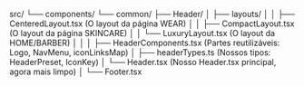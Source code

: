 src/
└── components/
    └── common/
        ├── Header/
        │   ├── layouts/
        │   │   ├── CenteredLayout.tsx  (O layout da página WEAR)
        │   │   ├── CompactLayout.tsx   (O layout da página SKINCARE)
        │   │   └── LuxuryLayout.tsx    (O layout da HOME/BARBER)
        │   │
        │   ├── HeaderComponents.tsx    (Partes reutilizáveis: Logo, NavMenu, iconLinksMap)
        │   ├── headerTypes.ts          (Nossos tipos: HeaderPreset, IconKey)
        │   └── Header.tsx               (Nosso Header.tsx principal, agora mais limpo)
        │
        └── Footer.tsx
